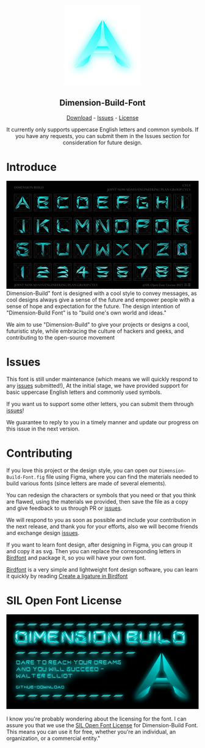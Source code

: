 <p align="center">
  <img src="logo.png" width="200">
  <h2 align="center">Dimension-Build-Font</h2>
  <div align="center">
    <a href="https://github.com/Jiangxue-team/Dimension-Build-Font/releases">Download</a> - 
    <a href="https://github.com/Jiangxue-team/Dimension-Build-Font/issues">Issues</a> - 
    <a href="">License</a>
  </div>
  <p align="center">It currently only supports uppercase English letters and common symbols. If you have any requests, you can submit them in the Issues section for consideration for future design.</p>
</p>

# Introduce
![](overviewpng.png)
Dimension-Build" font is designed with a cool style to convey messages, as cool designs always give a sense of the future and empower people with a sense of hope and expectation for the future. The design intention of "Dimension-Build Font" is to "build one's own world and ideas." 

We aim to use "Dimension-Build" to give your projects or designs a cool, futuristic style, while embracing the culture of hackers and geeks, and contributing to the open-source movement

# Issues
This font is still under maintenance (which means we will quickly respond to any [issues](https://github.com/Jiangxue-team/Dimension-Build-Font/issues) submitted!), At the initial stage, we have provided support for basic uppercase English letters and commonly used symbols. 

If you want us to support some other letters, you can submit them through [issues](https://github.com/Jiangxue-team/Dimension-Build-Font/issues)!

We guarantee to reply to you in a timely manner and update our progress on this issue in the next version.

# Contributing
If you love this project or the design style, you can open our `Dimension-Build-Font.fig` file using Figma, where you can find the materials needed to build various fonts (since letters are made of several elements).

You can redesign the characters or symbols that you need or that you think are flawed, using the materials we provided, then save the file as a copy and give feedback to us through PR or [issues](https://github.com/Jiangxue-team/Dimension-Build-Font/issues).

We will respond to you as soon as possible and include your contribution in the next release, and thank you for your efforts, also we will become friends and exchange design [issues](https://github.com/Jiangxue-team/Dimension-Build-Font/issues).

If you want to learn font design, after designing in Figma, you can group it and copy it as svg. Then you can replace the corresponding letters in [Birdfont](https://birdfont.org/) and package it, so you will have your own font.

[Birdfont](https://birdfont.org/) is a very simple and lightweight font design software, you can learn it quickly by reading [Create a ligature in Birdfont](https://youtu.be/S6rsphadADY)

# SIL Open Font License
![](info.png)

I know you're probably wondering about the licensing for the font. I can assure you that we use the [SIL Open Font License](https://scripts.sil.org/cms/scripts/page.php?site_id=nrsi&id=OFL) for Dimension-Build Font. This means you can use it for free, whether you're an individual, an organization, or a commercial entity."
